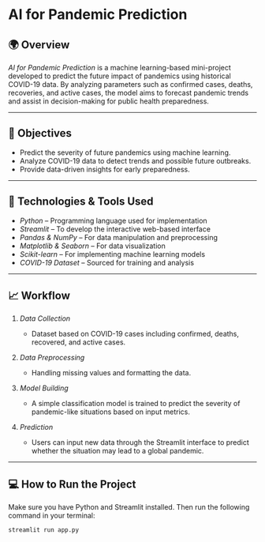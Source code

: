 # AI for Pandemic Prediction

## 🌍 Overview
*AI for Pandemic Prediction* is a machine learning-based mini-project developed to predict the future impact of pandemics using historical COVID-19 data. By analyzing parameters such as confirmed cases, deaths, recoveries, and active cases, the model aims to forecast pandemic trends and assist in decision-making for public health preparedness.

---

## 📌 Objectives
- Predict the severity of future pandemics using machine learning.
- Analyze COVID-19 data to detect trends and possible future outbreaks.
- Provide data-driven insights for early preparedness.

---

## 🧠 Technologies & Tools Used
- *Python* – Programming language used for implementation
- *Streamlit* – To develop the interactive web-based interface
- *Pandas & NumPy* – For data manipulation and preprocessing
- *Matplotlib & Seaborn* – For data visualization
- *Scikit-learn* – For implementing machine learning models
- *COVID-19 Dataset* – Sourced for training and analysis

---

## 📈 Workflow

1. *Data Collection*  
   - Dataset based on COVID-19 cases including confirmed, deaths, recovered, and active cases.

2. *Data Preprocessing*  
   - Handling missing values and formatting the data.

3. *Model Building*  
   - A simple classification model is trained to predict the severity of pandemic-like situations based on input metrics.

4. *Prediction*  
   - Users can input new data through the Streamlit interface to predict whether the situation may lead to a global pandemic.

---

## 💻 How to Run the Project

Make sure you have Python and Streamlit installed. Then run the following command in your terminal:

```bash
streamlit run app.py 
